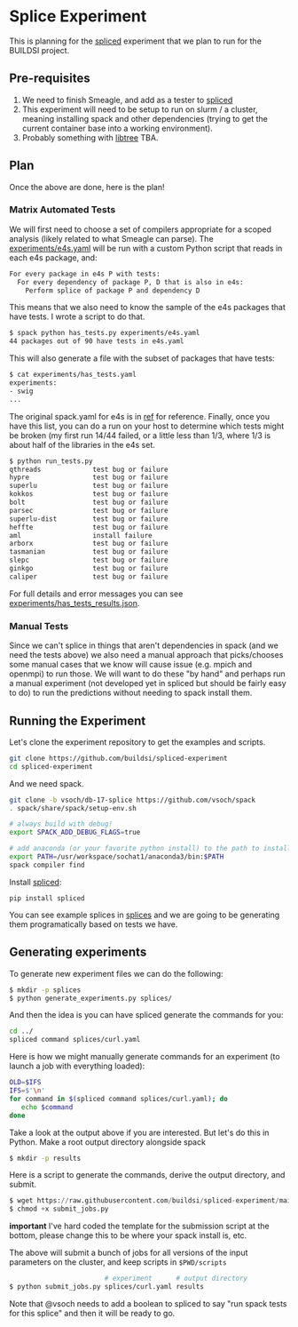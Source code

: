 # Splice Experiment

This is planning for the [spliced](https://github.com/buildsi/spliced) experiment
that we plan to run for the BUILDSI project.

## Pre-requisites

1. We need to finish Smeagle, and add as a tester to [spliced](https://github.com/buildsi/spliced)
2. This experiment will need to be setup to run on slurm / a cluster, meaning installing spack and other dependencies (trying to get the current container base into a working environment).
3. Probably something with [libtree](https://github.com/haampie/libtree) TBA.

## Plan

Once the above are done, here is the plan! 

### Matrix Automated Tests

We will first need to choose a set of compilers appropriate for a scoped analysis (likely related to what Smeagle can parse). The [experiments/e4s.yaml](experiments/e4s.yaml) will be run with a custom Python script
that reads in each e4s package, and:

```bash
For every package in e4s P with tests:
  For every dependency of package P, D that is also in e4s:
    Perform splice of package P and dependency D
```

This means that we also need to know the sample of the e4s packages that have tests.
I wrote a script to do that.

```bash
$ spack python has_tests.py experiments/e4s.yaml
44 packages out of 90 have tests in e4s.yaml
```

This will also generate a file with the subset of packages that have tests:

```bash
$ cat experiments/has_tests.yaml 
experiments:
- swig
...
```

The original spack.yaml for e4s is in [ref](ref) for reference. Finally, once you  have
this list, you can do a run on your host to determine which tests might be broken (my first
run 14/44 failed, or a little less than 1/3, where 1/3 is about half of the libraries in the e4s set.

```bash
$ python run_tests.py
qthreads             test bug or failure
hypre                test bug or failure
superlu              test bug or failure
kokkos               test bug or failure
bolt                 test bug or failure
parsec               test bug or failure
superlu-dist         test bug or failure
heffte               test bug or failure
aml                  install failure
arborx               test bug or failure
tasmanian            test bug or failure
slepc                test bug or failure
ginkgo               test bug or failure
caliper              test bug or failure
```

For full details and error messages you can see [experiments/has_tests_results.json](experiments/has_tests_results.json).


### Manual Tests

Since we can't splice in things that aren't dependencies in spack (and we need the tests above) we also need a manual approach
that picks/chooses some manual cases that we know will cause issue (e.g. mpich and openmpi) to run those.
We will want to do these "by hand" and perhaps run a manual experiment (not developed yet in spliced but should be fairly
easy to do) to run the predictions without needing to spack install them.


## Running the Experiment

Let's clone the experiment repository to get the examples and scripts.

```bash
git clone https://github.com/buildsi/spliced-experiment
cd spliced-experiment
```

And we need spack.

```bash
git clone -b vsoch/db-17-splice https://github.com/vsoch/spack
. spack/share/spack/setup-env.sh 

# always build with debug!
export SPACK_ADD_DEBUG_FLAGS=true

# add anaconda (or your favorite python install) to the path to install spliced
export PATH=/usr/workspace/sochat1/anaconda3/bin:$PATH
spack compiler find
```

Install [spliced](https://github.com/buildsi/spliced):

```
pip install spliced
```

You can see example splices in [splices](splices) and we are going to be generating them programatically
based on tests we have.

## Generating experiments

To generate new experiment files we can do the following:

```bash
$ mkdir -p splices
$ python generate_experiments.py splices/
```


And then the idea is you can have spliced generate the commands for you:

```bash
cd ../
spliced command splices/curl.yaml
```

Here is how we might manually generate commands for an experiment (to launch a job with everything loaded):

```bash
OLD=$IFS
IFS=$'\n'
for command in $(spliced command splices/curl.yaml); do
   echo $command
done
```
Take a look at the output above if you are interested. But let's do this in Python. Make a root output directory alongside spack
```bash
$ mkdir -p results
```

Here is a script to generate the commands, derive the output directory, and submit.

```python
$ wget https://raw.githubusercontent.com/buildsi/spliced-experiment/main/submit_jobs.py
$ chmod +x submit_jobs.py
```

**important** I've hard coded the template for the submission script at the bottom, please
change this to be where your spack install is, etc.

The above will submit a bunch of jobs for all versions of the input parameters on the cluster,
and keep scripts in `$PWD/scripts`

```bash
                        # experiment      # output directory
$ python submit_jobs.py splices/curl.yaml results
```

Note that @vsoch needs to add a boolean to spliced to say "run spack tests for this splice"
and then it will be ready to go.
